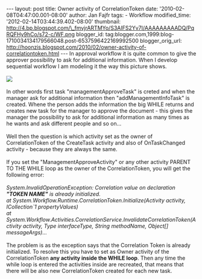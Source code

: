 --- layout: post title: Owner activity of CorrelationToken date:
'2010-02-08T04:47:00.001-08:00' author: Jan Fajfr tags: - Workflow
modified\_time: '2012-02-14T03:44:39.402-08:00' thumbnail:
http://4.bp.blogspot.com/\_fmvjrARTMYo/S3AIFS2Yv7I/AAAAAAAAADQ/PqRQFHy9hCo/s72-c/WF.png
blogger\_id:
tag:blogger.com,1999:blog-1710034134179566048.post-6537596422169992500
blogger\_orig\_url:
http://hoonzis.blogspot.com/2010/02/owner-activity-of-correlationtoken.html
--- In approval workflow it is quite common to give the approver
possibility to ask for additional information. When I develop sequential
workflow I am modeling it the way this picture shows.\
\
[![](http://4.bp.blogspot.com/_fmvjrARTMYo/S3AIFS2Yv7I/AAAAAAAAADQ/PqRQFHy9hCo/s320/WF.png)](http://4.bp.blogspot.com/_fmvjrARTMYo/S3AIFS2Yv7I/AAAAAAAAADQ/PqRQFHy9hCo/s1600-h/WF.png)\
\
In other words first task "managementApproveTask" is creted and when the
manager ask for additional information then "addManagementInfoTask" is
created. Whene the person adds the information the big WHILE returns and
creates new task for the manager to approve the document - this gives
the manager the possibility to ask for additional information as many
times as he wants and ask different people and so on...\
\
Well then the question is which activity set as the owner of
CorrelationToken of the CreateTask activity and also of OnTaskChanged
activity - because they are always the same.\
\
If you set the "ManagementApproveActivity" or any other activity PARENT
TO THE WHILE loop as the owner of the CorrelationToken, you will get the
following error:\
\
*System.InvalidOperationException: Correlation value on declaration
**"TOKEN NAME"** is already initialized.\
at System.Workflow.Runtime.CorrelationToken.Initialize(Activity
activity, ICollection\`1 propertyValues)\
at
System.Workflow.Activities.CorrelationService.InvalidateCorrelationToken(Activity
activity, Type interfaceType, String methodName, Object\[\]
messageArgs)...*\
\
The problem is as the exception says that the Correlation Token is
already initialized. To resolve this you have to set as Owner activity
of the CorrelationToken **any activity inside the WHILE loop**. Then any
time the while loop is entered the activities inside are recreated, that
means that there will be also new CorrelationToken created for each new
task.
